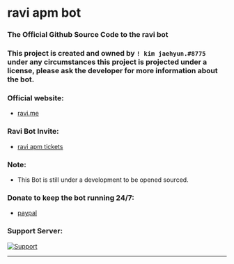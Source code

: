 # ravi apm bot 

### The Official Github Source Code to the ravi bot

### This project is created and owned by `! kim jaehyun.#8775` under any circumstances this project is projected under a license, please ask the developer for more information about the bot.

### Official website:
- [ravi.me](https://ravi-docs.gitbook.io)

### Ravi Bot Invite:

- [ravi apm tickets](https://bit.ly/ravitickets)

### Note:
- This Bot is still under a development to be opened sourced.

### Donate to keep the bot running 24/7:
- [paypal](https://paypal.me/jeffreyz2911)

### Support Server:

  <a href="https://discord.gg/gv2vjKqZP7">
    <img src="https://img.shields.io/discord/813183701696905236.svg?label=Discord&logo=Discord&colorB=7289da&style=for-the-badge" alt="Support">
  </a>

---

